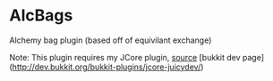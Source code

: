 AlcBags
=======

Alchemy bag plugin (based off of equivilant exchange)

Note: This plugin requires my JCore plugin, [source](https://github.com/Juicy66173/JCore) [bukkit dev page] (http://dev.bukkit.org/bukkit-plugins/jcore-juicydev/)
